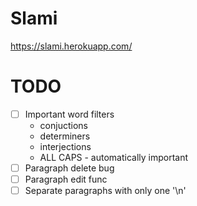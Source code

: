 # Slami

https://slami.herokuapp.com/


# TODO
- [ ] Important word filters
	- conjuctions
	- determiners
	- interjections
	- ALL CAPS - automatically important
- [ ] Paragraph delete bug
- [ ] Paragraph edit func
- [ ] Separate paragraphs with only one '\n'
